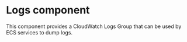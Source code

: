 # Logs component

This component provides a CloudWatch Logs Group that can be used by ECS services
to dump logs.


